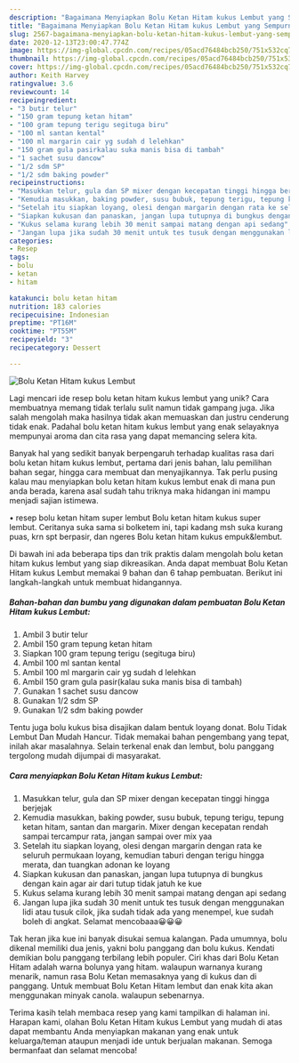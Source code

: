 ```yaml
---
description: "Bagaimana Menyiapkan Bolu Ketan Hitam kukus Lembut yang Sempurna"
title: "Bagaimana Menyiapkan Bolu Ketan Hitam kukus Lembut yang Sempurna"
slug: 2567-bagaimana-menyiapkan-bolu-ketan-hitam-kukus-lembut-yang-sempurna
date: 2020-12-13T23:00:47.774Z
image: https://img-global.cpcdn.com/recipes/05acd76484bcb250/751x532cq70/bolu-ketan-hitam-kukus-lembut-foto-resep-utama.jpg
thumbnail: https://img-global.cpcdn.com/recipes/05acd76484bcb250/751x532cq70/bolu-ketan-hitam-kukus-lembut-foto-resep-utama.jpg
cover: https://img-global.cpcdn.com/recipes/05acd76484bcb250/751x532cq70/bolu-ketan-hitam-kukus-lembut-foto-resep-utama.jpg
author: Keith Harvey
ratingvalue: 3.6
reviewcount: 14
recipeingredient:
- "3 butir telur"
- "150 gram tepung ketan hitam"
- "100 gram tepung terigu segituga biru"
- "100 ml santan kental"
- "100 ml margarin cair yg sudah d lelehkan"
- "150 gram gula pasirkalau suka manis bisa di tambah"
- "1 sachet susu dancow"
- "1/2 sdm SP"
- "1/2 sdm baking powder"
recipeinstructions:
- "Masukkan telur, gula dan SP mixer dengan kecepatan tinggi hingga berjejak"
- "Kemudia masukkan, baking powder, susu bubuk, tepung terigu, tepung ketan hitam, santan dan margarin. Mixer dengan kecepatan rendah sampai tercampur rata, jangan sampai over mix yaa"
- "Setelah itu siapkan loyang, olesi dengan margarin dengan rata ke seluruh permukaan loyang, kemudian taburi dengan terigu hingga merata, dan tuangkan adonan ke loyang"
- "Siapkan kukusan dan panaskan, jangan lupa tutupnya di bungkus dengan kain agar air dari tutup tidak jatuh ke kue"
- "Kukus selama kurang lebih 30 menit sampai matang dengan api sedang"
- "Jangan lupa jika sudah 30 menit untuk tes tusuk dengan menggunakan lidi atau tusuk cilok, jika sudah tidak ada yang menempel, kue sudah boleh di angkat. Selamat mencobaaa😀😀😀"
categories:
- Resep
tags:
- bolu
- ketan
- hitam

katakunci: bolu ketan hitam 
nutrition: 183 calories
recipecuisine: Indonesian
preptime: "PT16M"
cooktime: "PT55M"
recipeyield: "3"
recipecategory: Dessert

---
```



![Bolu Ketan Hitam kukus Lembut](https://img-global.cpcdn.com/recipes/05acd76484bcb250/751x532cq70/bolu-ketan-hitam-kukus-lembut-foto-resep-utama.jpg)

Lagi mencari ide resep bolu ketan hitam kukus lembut yang unik? Cara membuatnya memang tidak terlalu sulit namun tidak gampang juga. Jika salah mengolah maka hasilnya tidak akan memuaskan dan justru cenderung tidak enak. Padahal bolu ketan hitam kukus lembut yang enak selayaknya mempunyai aroma dan cita rasa yang dapat memancing selera kita.

Banyak hal yang sedikit banyak berpengaruh terhadap kualitas rasa dari bolu ketan hitam kukus lembut, pertama dari jenis bahan, lalu pemilihan bahan segar, hingga cara membuat dan menyajikannya. Tak perlu pusing kalau mau menyiapkan bolu ketan hitam kukus lembut enak di mana pun anda berada, karena asal sudah tahu triknya maka hidangan ini mampu menjadi sajian istimewa.

• resep bolu ketan hitam super lembut Bolu ketan hitam kukus super lembut. Ceritanya suka sama si bolketem ini, tapi kadang msh suka kurang puas, krn spt berpasir, dan ngeres Bolu ketan hitam kukus empuk&amp;lembut.


Di bawah ini ada beberapa tips dan trik praktis dalam mengolah bolu ketan hitam kukus lembut yang siap dikreasikan. Anda dapat membuat Bolu Ketan Hitam kukus Lembut memakai 9 bahan dan 6 tahap pembuatan. Berikut ini langkah-langkah untuk membuat hidangannya.

<!--inarticleads1-->

##### Bahan-bahan dan bumbu yang digunakan dalam pembuatan Bolu Ketan Hitam kukus Lembut:

1. Ambil 3 butir telur
1. Ambil 150 gram tepung ketan hitam
1. Siapkan 100 gram tepung terigu (segituga biru)
1. Ambil 100 ml santan kental
1. Ambil 100 ml margarin cair yg sudah d lelehkan
1. Ambil 150 gram gula pasir(kalau suka manis bisa di tambah)
1. Gunakan 1 sachet susu dancow
1. Gunakan 1/2 sdm SP
1. Gunakan 1/2 sdm baking powder


Tentu juga bolu kukus bisa disajikan dalam bentuk loyang donat. Bolu Tidak Lembut Dan Mudah Hancur. Tidak memakai bahan pengembang yang tepat, inilah akar masalahnya. Selain terkenal enak dan lembut, bolu panggang tergolong mudah dijumpai di masyarakat. 

<!--inarticleads2-->

##### Cara menyiapkan Bolu Ketan Hitam kukus Lembut:

1. Masukkan telur, gula dan SP mixer dengan kecepatan tinggi hingga berjejak
1. Kemudia masukkan, baking powder, susu bubuk, tepung terigu, tepung ketan hitam, santan dan margarin. Mixer dengan kecepatan rendah sampai tercampur rata, jangan sampai over mix yaa
1. Setelah itu siapkan loyang, olesi dengan margarin dengan rata ke seluruh permukaan loyang, kemudian taburi dengan terigu hingga merata, dan tuangkan adonan ke loyang
1. Siapkan kukusan dan panaskan, jangan lupa tutupnya di bungkus dengan kain agar air dari tutup tidak jatuh ke kue
1. Kukus selama kurang lebih 30 menit sampai matang dengan api sedang
1. Jangan lupa jika sudah 30 menit untuk tes tusuk dengan menggunakan lidi atau tusuk cilok, jika sudah tidak ada yang menempel, kue sudah boleh di angkat. Selamat mencobaaa😀😀😀


Tak heran jika kue ini banyak disukai semua kalangan. Pada umumnya, bolu dikenal memiliki dua jenis, yakni bolu panggang dan bolu kukus. Kendati demikian bolu panggang terbilang lebih populer. Ciri khas dari Bolu Ketan Hitam adalah warna bolunya yang hitam. walaupun warnanya kurang menarik, namun rasa Bolu Ketan memasaknya yang di kukus dan di panggang. Untuk membuat Bolu Ketan Hitam lembut dan enak kita akan menggunakan minyak canola. walaupun sebenarnya. 

Terima kasih telah membaca resep yang kami tampilkan di halaman ini. Harapan kami, olahan Bolu Ketan Hitam kukus Lembut yang mudah di atas dapat membantu Anda menyiapkan makanan yang enak untuk keluarga/teman ataupun menjadi ide untuk berjualan makanan. Semoga bermanfaat dan selamat mencoba!
